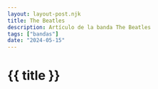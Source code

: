 ```yaml
---
layout: layout-post.njk
title: The Beatles
description: Artículo de la banda The Beatles
tags: ["bandas"]
date: "2024-05-15"
---
```


# {{ title }}